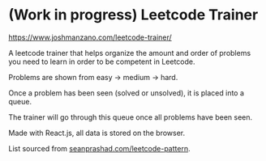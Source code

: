 # (Work in progress) Leetcode Trainer

https://www.joshmanzano.com/leetcode-trainer/

A leetcode trainer that helps organize the amount and order of problems you need to learn in order to be competent in Leetcode.

Problems are shown from easy -> medium -> hard.

Once a problem has been seen (solved or unsolved), it is placed into a queue.

The trainer will go through this queue once all problems have been seen.

Made with React.js, all data is stored on the browser.

List sourced from [seanprashad.com/leetcode-pattern](https://seanprashad.com/leetcode-patterns/).

